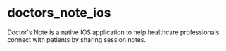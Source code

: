 # doctors_note_ios

Doctor's Note is a native IOS application to help healthcare professionals connect with patients by sharing session notes.
